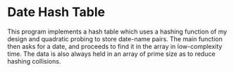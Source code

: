 Date Hash Table
===============

This program implements a hash table which uses a hashing function of my design
and quadratic probing to store date-name pairs. The main function then asks for
a date, and proceeds to find it in the array in low-complexity time. The data is
also always held in an array of prime size as to reduce hashing collisions.
